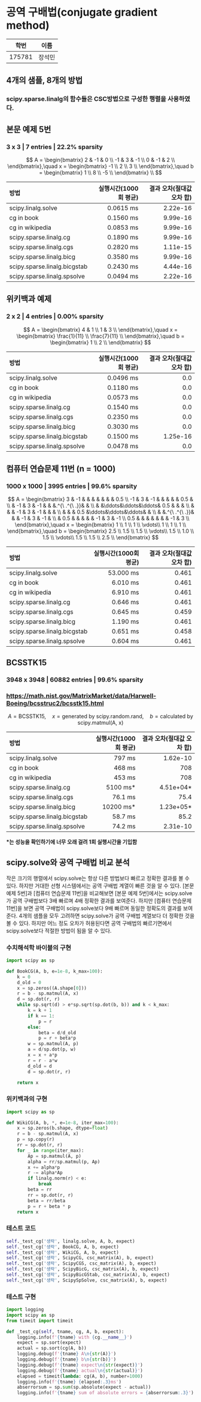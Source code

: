 # 공역 구배법(conjugate gradient method)
|   학번   |  이름   |
| :----: | :---: |
| 175781 |  장석민  |

## 4개의 샘플, 8개의 방법
### scipy.sparse.linalg의 함수들은 CSC방법으로 구성한 행렬을 사용하였다.

## 본문 예제 5번
### 3 x 3 | 7 entries | 22.2% sparsity
$$
A = \begin{bmatrix}
 2 & -1 &  0 \\
-1 &  3 & -1 \\
 0 & -1 &  2 \\
\end{bmatrix},\quad
x = \begin{bmatrix}
-1 \\
 2 \\
 3 \\
\end{bmatrix},\quad
b = \begin{bmatrix}
 1 \\
 8 \\
-5 \\
\end{bmatrix} \\
$$


| 방법                           | 실행시간(1000회 평균) | 결과 오차(절대값 오차 합) |
| :--------------------------- | -------------: | --------------: |
| scipy.linalg.solve           |      0.0615 ms |        2.22e-16 |
| cg in book                   |      0.1560 ms |        9.99e-16 |
| cg in wikipedia              |      0.0853 ms |        9.99e-16 |
| scipy.sparse.linalg.cg       |      0.1890 ms |        9.99e-16 |
| scipy.sparse.linalg.cgs      |      0.2820 ms |        1.11e-15 |
| scipy.sparse.linalg.bicg     |      0.3580 ms |        9.99e-16 |
| scipy.sparse.linalg.bicgstab |      0.2430 ms |        4.44e-16 |
| scipy.sparse.linalg.spsolve  |      0.0494 ms |        2.22e-16 |


## 위키백과 예제
### 2 x 2 | 4 entries | 0.00% sparsity
$$
A = \begin{bmatrix}
4 & 1 \\
1 & 3 \\
\end{bmatrix},\quad
x = \begin{bmatrix}
\frac{1}{11} \\
\frac{7}{11} \\
\end{bmatrix},\quad
b = \begin{bmatrix}
1 \\
2 \\
\end{bmatrix}
$$

| 방법                           | 실행시간(1000회 평균) | 결과 오차(절대값 오차 합) |
| :--------------------------- | -------------: | --------------: |
| scipy.linalg.solve           |      0.0496 ms |             0.0 |
| cg in book                   |      0.1180 ms |             0.0 |
| cg in wikipedia              |      0.0573 ms |             0.0 |
| scipy.sparse.linalg.cg       |      0.1540 ms |             0.0 |
| scipy.sparse.linalg.cgs      |      0.2350 ms |             0.0 |
| scipy.sparse.linalg.bicg     |      0.3030 ms |             0.0 |
| scipy.sparse.linalg.bicgstab |      0.1500 ms |        1.25e-16 |
| scipy.sparse.linalg.spsolve  |      0.0478 ms |             0.0 |

## 컴퓨터 연습문제 11번 (n = 1000)
### 1000 x 1000 | 3995 entries | 99.6% sparsity
$$
A = \begin{bmatrix}
   3  &  -1  &      &      &      &      &      &      & 0.5 \\
  -1  &   3  &  -1  &      &      &      &      & 0.5  &     \\
      &  -1  &   3  &  -1  &      &      &.^{\ .^{\ .}}&      &     \\
      &      &\ddots&\ddots&\ddots& 0.5  &      &      &     \\
      &      &      &  -1  &   3  &  -1  &      &      &     \\
      &      &      & 0.5  &\ddots&\ddots&\ddots&      &     \\
      &      &.^{\ .^{\ .}}&      &      &  -1  &   3  &  -1  &     \\
      & 0.5  &      &      &      &      &  -1  &   3  &  -1 \\
 0.5  &      &      &      &      &      &      &  -1  &   3 \\
\end{bmatrix},\quad
x = \begin{bmatrix}
1 \\
1 \\
1 \\
\vdots\\
1 \\
1 \\
1 \\
\end{bmatrix},\quad
b = \begin{bmatrix}
2.5 \\
1.5 \\
1.5 \\
\vdots\\
1.5 \\
1.0 \\
1.5 \\
\vdots\\
1.5 \\
1.5 \\
2.5 \\
\end{bmatrix}
$$

| 방법                           | 실행시간(1000회 평균) | 결과 오차(절대값 오차 합) |
| :--------------------------- | -------------: | --------------: |
| scipy.linalg.solve           |      53.000 ms |           0.461 |
| cg in book                   |       6.010 ms |           0.461 |
| cg in wikipedia              |       6.910 ms |           0.461 |
| scipy.sparse.linalg.cg       |       0.646 ms |           0.461 |
| scipy.sparse.linalg.cgs      |       0.645 ms |           0.459 |
| scipy.sparse.linalg.bicg     |       1.190 ms |           0.461 |
| scipy.sparse.linalg.bicgstab |       0.651 ms |           0.458 |
| scipy.sparse.linalg.spsolve  |       0.604 ms |           0.461 |

## BCSSTK15
### 3948 x 3948 | 60882 entries | 99.6% sparsity
### https://math.nist.gov/MatrixMarket/data/Harwell-Boeing/bcsstruc2/bcsstk15.html
$$
A = \text{BCSSTK15},\quad
x = \text{generated by scipy.random.rand},\quad
b = \text{calculated by scipy.matmul(A, x)}
$$

| 방법                           | 실행시간(1000회 평균) | 결과 오차(절대값 오차 합) |
| :--------------------------- | -------------: | --------------: |
| scipy.linalg.solve           |         797 ms |        1.62e-10 |
| cg in book                   |         468 ms |             708 |
| cg in wikipedia              |         453 ms |             708 |
| scipy.sparse.linalg.cg       |       5100 ms* |       4.51e+04* |
| scipy.sparse.linalg.cgs      |        76.1 ms |            75.4 |
| scipy.sparse.linalg.bicg     |      10200 ms* |       1.23e+05* |
| scipy.sparse.linalg.bicgstab |        58.7 ms |            85.2 |
| scipy.sparse.linalg.spsolve  |        74.2 ms |        2.31e-10 |
**\*는 성능을 확인하기에 너무 오래 걸려 1회 실행시간을 기입함**

## scipy.solve와 공역 구배법 비교 분석

작은 크기의 행렬에서 scipy.solve는 항상 다른 방법보다 빠르고 정확한 결과를 볼 수 있다.
하지만 거대한 선형 시스템에서는 공역 구배법 계열이 빠른 것을 알 수 있다.
[본문 예제 5번]과 [컴퓨터 연습문제 11번]을 비교해보면 [본문 예제 5번]에서는 scipy.solve가 공역 구배법보다 3배 빠르며 4배 정확한 결과를 보여준다.
하지만 [컴퓨터 연습문제 11번]을 보면 공역 구배법이 scipy.solve보다 9배 빠르며 동일한 정확도의 결과를 보여준다.
4개의 샘플을 모두 고려하면 scipy.solve가 공역 구배법 계열보다 더 정확한 것을 볼 수 있다.
하지만 어느 정도 오차가 허용된다면 공역 구배법의 빠르기면에서 scipy.solve보다 적절한 방법이 됨을 알 수 있다.

### 수치해석학 바이블의 구현
```python
import scipy as sp

def BookCG(A, b, e=1e-8, k_max=100):
    k = 0
    d_old = 0
    x = sp.zeros((A.shape[0]))
    r = b - sp.matmul(A, x)
    d = sp.dot(r, r)
    while sp.sqrt(d) > e*sp.sqrt(sp.dot(b, b)) and k < k_max:
        k = k + 1
        if k == 1:
            p = r
        else:
            beta = d/d_old
            p = r + beta*p
        w = sp.matmul(A, p)
        a = d/sp.dot(p, w)
        x = x + a*p
        r = r - a*w
        d_old = d
        d = sp.dot(r, r)

    return x
```

### 위키백과의 구현
```python
import scipy as sp

def WikiCG(A, b, *, e=1e-8, iter_max=100):
    x = sp.zeros(b.shape, dtype=float)
    r = b - sp.matmul(A, x)
    p = sp.copy(r)
    rr = sp.dot(r, r)
    for _ in range(iter_max):
        Ap = sp.matmul(A, p)
        alpha = rr/sp.matmul(p, Ap)
        x += alpha*p
        r -= alpha*Ap
        if linalg.norm(r) < e:
            break
        beta = rr
        rr = sp.dot(r, r)
        beta = rr/beta
        p = r + beta * p
    return x
```

### 테스트 코드
```python
self._test_cg('생략', linalg.solve, A, b, expect)
self._test_cg('생략', BookCG, A, b, expect)
self._test_cg('생략', WikiCG, A, b, expect)
self._test_cg('생략', ScipyCG, csc_matrix(A), b, expect)
self._test_cg('생략', ScipyCGS, csc_matrix(A), b, expect)
self._test_cg('생략', ScipyBicG, csc_matrix(A), b, expect)
self._test_cg('생략', ScipyBicGStab, csc_matrix(A), b, expect)
self._test_cg('생략', ScipySpSolve, csc_matrix(A), b, expect)
```

### 테스트 구현
```python
import logging
import scipy as sp
from timeit import timeit

def _test_cg(self, tname, cg, A, b, expect):
    logging.info(f'{tname} with {cg.__name__}')
    expect = sp.sort(expect)
    actual = sp.sort(cg(A, b))
    logging.debug(f'{tname} A\n{str(A)}')
    logging.debug(f'{tname} b\n{str(b)}')
    logging.debug(f'{tname} expect\n{str(expect)}')
    logging.debug(f'{tname} actual\n{str(actual)}')
    elapsed = timeit(lambda: cg(A, b), number=1000)
    logging.info(f'{tname} {elapsed:.3}ms')
    abserrorsum = sp.sum(sp.absolute(expect - actual))
    logging.info(f'{tname} sum of absolute errors = {abserrorsum:.3}')
```